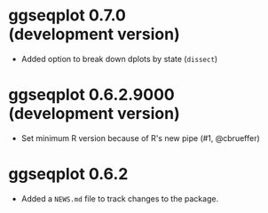 # ggseqplot 0.7.0 <br>(development version)

* Added option to break down dplots by state (`dissect`)

# ggseqplot 0.6.2.9000 <br>(development version)

* Set minimum R version because of R's new pipe (#1, @cbrueffer)

# ggseqplot 0.6.2

* Added a `NEWS.md` file to track changes to the package.
